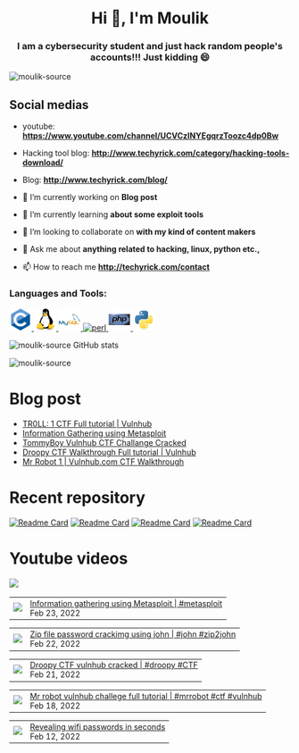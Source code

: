 <h1 align="center">Hi 👋, I'm Moulik</h1>
<h3 align="center">I am a cybersecurity student and just hack random people's accounts!!! Just kidding 😄</h3>

<p align="left"> <img src="https://komarev.com/ghpvc/?username=moulik-source&label=Profile%20views&color=0e75b6&style=flat" alt="moulik-source" /> </p> 

## Social medias
- youtube: **https://www.youtube.com/channel/UCVCzINYEgqrzToozc4dp0Bw**
- Hacking tool blog: **http://www.techyrick.com/category/hacking-tools-download/**
- Blog: **http://www.techyrick.com/blog/**

- 🔭 I’m currently working on **Blog post**

- 🌱 I’m currently learning **about some exploit tools**

- 👯 I’m looking to collaborate on **with my kind of content makers**

- 💬 Ask me about **anything related to hacking, linux, python etc.,**

- 📫 How to reach me **http://techyrick.com/contact**


<h3 align="left">Languages and Tools:</h3>
<p align="left"> <a href="https://www.cprogramming.com/" target="_blank"> <img src="https://raw.githubusercontent.com/devicons/devicon/master/icons/c/c-original.svg" alt="c" width="40" height="40"/> </a> <a href="https://www.linux.org/" target="_blank"> <img src="https://raw.githubusercontent.com/devicons/devicon/master/icons/linux/linux-original.svg" alt="linux" width="40" height="40"/> </a> <a href="https://www.mysql.com/" target="_blank"> <img src="https://raw.githubusercontent.com/devicons/devicon/master/icons/mysql/mysql-original-wordmark.svg" alt="mysql" width="40" height="40"/> </a> <a href="https://www.perl.org/" target="_blank"> <img src="https://api.iconify.design/logos-perl.svg" alt="perl" width="40" height="40"/> </a> <a href="https://www.php.net" target="_blank"> <img src="https://raw.githubusercontent.com/devicons/devicon/master/icons/php/php-original.svg" alt="php" width="40" height="40"/> </a> <a href="https://www.python.org" target="_blank"> <img src="https://raw.githubusercontent.com/devicons/devicon/master/icons/python/python-original.svg" alt="python" width="40" height="40"/> </a> </p>



![moulik-source GitHub stats](https://github-readme-stats.vercel.app/api?username=moulik-source&show_icons=true&theme=vision-friendly-dark)

<p><img align="center" src="https://github-readme-streak-stats.herokuapp.com/?user=moulik-source&theme=vision-friendly-dark" alt="moulik-source" /></p>

# Blog post
<!-- BLOG-POST-LIST:START -->
- [TR0LL: 1 CTF Full tutorial | Vulnhub](https://techyrick.com/tr0ll-1-ctf-full-tutorial-vulnhub/)
- [Information Gathering using Metasploit](https://techyrick.com/information-gathering-using-metasploit/)
- [TommyBoy Vulnhub CTF Challange Cracked](https://techyrick.com/tommyboy-vulnhub-ctf/)
- [Droopy CTF Walkthrough Full tutorial | Vulnhub](https://techyrick.com/droopy-ctf-walkthrough-full-tutorial/)
- [Mr Robot 1 | Vulnhub.com CTF Walkthrough](https://techyrick.com/mr-robot-1-vulnhub-ctf-walkthrough/)
<!-- BLOG-POST-LIST:END -->

# Recent repository 

[![Readme Card](https://github-readme-stats.vercel.app/api/pin/?username=moulik-source&repo=ddos&theme=outrun)](https://github.com/moulik-source/ddos) 
[![Readme Card](https://github-readme-stats.vercel.app/api/pin/?username=moulik-source&repo=port-scan&theme=outrun)](https://github.com/moulik-source/port-scan)
[![Readme Card](https://github-readme-stats.vercel.app/api/pin/?username=moulik-source&repo=moulik-source&theme=outrun)](https://github.com/moulik-source/moulik-source)
[![Readme Card](https://github-readme-stats.vercel.app/api/pin/?username=moulik-source&repo=hashmo&theme=outrun)](https://github.com/moulik-source/hashmo)

# Youtube videos

[<img src="https://img.shields.io/badge/-Subscribe-red?style=for-the-badge&logo=youtube&logoColor=white"/>](https://www.youtube.com/channel/UCVCzINYEgqrzToozc4dp0Bw?sub_confirmation=1)

<!-- YOUTUBE:START --><table><tr><td><a href="https://www.youtube.com/watch?v=rVLoiDCvFVE"><img width="140px" src="https://i.ytimg.com/vi/rVLoiDCvFVE/mqdefault.jpg"></a></td>
<td><a href="https://www.youtube.com/watch?v=rVLoiDCvFVE">Information gathering using Metasploit | #metasploit</a><br/>Feb 23, 2022</td></tr></table>
<table><tr><td><a href="https://www.youtube.com/watch?v=mzj3SVlLwuo"><img width="140px" src="https://i.ytimg.com/vi/mzj3SVlLwuo/mqdefault.jpg"></a></td>
<td><a href="https://www.youtube.com/watch?v=mzj3SVlLwuo">Zip file password crackimg using john | #john #zip2john</a><br/>Feb 22, 2022</td></tr></table>
<table><tr><td><a href="https://www.youtube.com/watch?v=nxW_cnRpaSU"><img width="140px" src="https://i.ytimg.com/vi/nxW_cnRpaSU/mqdefault.jpg"></a></td>
<td><a href="https://www.youtube.com/watch?v=nxW_cnRpaSU">Droopy CTF vulnhub cracked | #droopy #CTF</a><br/>Feb 21, 2022</td></tr></table>
<table><tr><td><a href="https://www.youtube.com/watch?v=kCvrDl94Dow"><img width="140px" src="https://i.ytimg.com/vi/kCvrDl94Dow/mqdefault.jpg"></a></td>
<td><a href="https://www.youtube.com/watch?v=kCvrDl94Dow">Mr robot vulnhub challege full tutorial | #mrrobot #ctf #vulnhub</a><br/>Feb 18, 2022</td></tr></table>
<table><tr><td><a href="https://www.youtube.com/watch?v=v4ByCYBAb48"><img width="140px" src="https://i.ytimg.com/vi/v4ByCYBAb48/mqdefault.jpg"></a></td>
<td><a href="https://www.youtube.com/watch?v=v4ByCYBAb48">Revealing wifi passwords in seconds</a><br/>Feb 12, 2022</td></tr></table>
<!-- YOUTUBE:END -->

